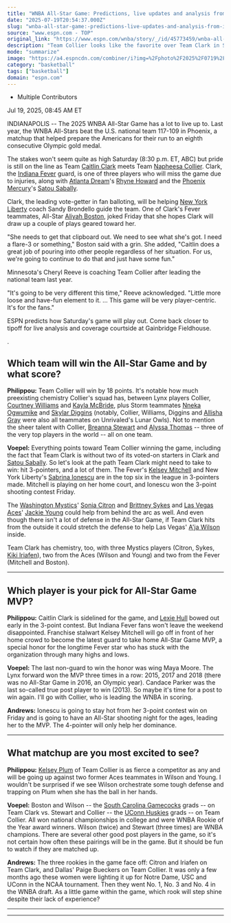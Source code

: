```yaml
---
title: "WNBA All-Star Game: Predictions, live updates and analysis from Indianapolis"
date: "2025-07-19T20:54:37.000Z"
slug: "wnba-all-star-game:-predictions-live-updates-and-analysis-from-indianapolis"
source: "www.espn.com - TOP"
original_link: "https://www.espn.com/wnba/story/_/id/45773459/wnba-all-star-game-2025-predictions-live-updates-results-takeaways-analysis"
description: "Team Collier looks like the favorite over Team Clark in Saturday's WNBA All-Star Game. What are the must-see matchups?"
mode: "summarize"
image: "https://a4.espncdn.com/combiner/i?img=%2Fphoto%2F2025%2F0719%2Fr1520866_1296x729_16%2D9.jpg"
category: "basketball"
tags: ["basketball"]
domain: "espn.com"
---
```

<div id="readability-page-1" class="page"><div><div><ul><li><p>Multiple Contributors</p></li></ul><p><span>Jul 19, 2025, 08:45 AM ET</span></p></div><p>INDIANAPOLIS -- The 2025 WNBA All-Star Game has a lot to live up to. Last year, the WNBA All-Stars beat the U.S. national team 117-109 in Phoenix, a matchup that helped prepare the Americans for their run to an eighth consecutive Olympic gold medal.</p><p>The stakes won't seem quite as high Saturday (8:30 p.m. ET, ABC) but pride is still on the line as Team <a data-player-guid="5ec40e1c-3104-322e-b80f-f358ea26aad4" href="https://www.espn.com/wnba/player/_/id/4433403/caitlin-clark">Caitlin Clark</a> meets Team <a data-player-guid="3050c42f-4845-9e46-c003-1b0adb4c5e14" href="https://www.espn.com/wnba/player/_/id/3917450/napheesa-collier">Napheesa Collier</a>. Clark, the <a data-clubhouse-guid="bfef1bdd-c2d1-310d-dd9f-645b90575da9" href="https://www.espn.com/wnba/team/_/name/ind/indiana-fever">Indiana Fever</a> guard, is one of three players who will miss the game due to injuries, along with <a data-clubhouse-guid="bceea196-4263-d338-17a7-9ae40f3aed3f" href="https://www.espn.com/wnba/team/_/name/atl/atlanta-dream">Atlanta Dream</a>'s <a data-player-guid="940914f8-5293-4fb8-0f4c-7c5436f2c5bd" href="https://www.espn.com/wnba/player/_/id/4398674/rhyne-howard">Rhyne Howard</a> and the <a data-clubhouse-guid="514d18a9-00a8-d52b-dda2-37d707f19bd0" href="https://www.espn.com/wnba/team/_/name/phx/phoenix-mercury">Phoenix Mercury</a>'s <a data-player-guid="d4c403bb-a2c8-ed6b-aeaa-c290d8afea9b" href="https://www.espn.com/wnba/player/_/id/4281929/satou-sabally">Satou Sabally</a>.</p><p>Clark, the leading vote-getter in fan balloting, will be helping <a data-clubhouse-guid="ad8ccde6-59b3-fbe6-2faf-a835fa224ca1" href="https://www.espn.com/wnba/team/_/name/ny/new-york-liberty">New York Liberty</a> coach Sandy Brondello guide the team. One of Clark's Fever teammates, All-Star <a data-player-guid="bcc663d0-9e0f-34d5-8298-d1922f84e7d2" href="https://www.espn.com/wnba/player/_/id/4432831/aliyah-boston">Aliyah Boston</a>, joked Friday that she hopes Clark will draw up a couple of plays geared toward her.</p><p>"She needs to get that clipboard out. We need to see what she's got. I need a flare-3 or something," Boston said with a grin. She added, "Caitlin does a great job of pouring into other people regardless of her situation. For us, we're going to continue to do that and just have some fun."</p><p>Minnesota's Cheryl Reeve is coaching Team Collier after leading the national team last year.</p><p>"It's going to be very different this time," Reeve acknowledged. "Little more loose and have-fun element to it. ... This game will be very player-centric. It's for the fans."</p><p>ESPN predicts how Saturday's game will play out. Come back closer to tipoff for live analysis and coverage courtside at Gainbridge Fieldhouse.</p><p>.</p><h2>Which team will win the All-Star Game and by what score?</h2><p><strong>Philippou:</strong> Team Collier will win by 18 points. It's notable how much preexisting chemistry Collier's squad has, between Lynx players Collier, <a data-player-guid="af31f6fd-c336-4832-e8bc-60604765de83" href="https://www.espn.com/wnba/player/_/id/2987891/courtney-williams">Courtney Williams</a> and <a data-player-guid="d1fad434-2410-9267-1759-f76f7d43929f" href="https://www.espn.com/wnba/player/_/id/2529205/kayla-mcbride">Kayla McBride</a>, plus Storm teammates <a data-player-guid="759b52cb-27bf-059a-9407-ea76a87edb14" href="https://www.espn.com/wnba/player/_/id/1068/nneka-ogwumike">Nneka Ogwumike</a> and <a data-player-guid="535bcd09-56fd-8fc0-4442-a28d787609e0" href="https://www.espn.com/wnba/player/_/id/2491205/skylar-diggins">Skylar Diggins</a> (notably, Collier, Williams, Diggins and <a data-player-guid="42ac782c-1f52-80e6-59ee-eebe51e6c1ec" href="https://www.espn.com/wnba/player/_/id/3058901/allisha-gray">Allisha Gray</a> were also all teammates on Unrivaled's Lunar Owls). Not to mention the sheer talent with Collier, <a href="https://www.espn.com/wnba/player/_/id/2998928/breanna-stewart">Breanna Stewart</a> and <a href="https://www.espn.com/wnba/player/_/id/2529140/alyssa-thomas">Alyssa Thomas</a> -- three of the very top players in the world -- all on one team.</p><p><strong>Voepel:</strong> Everything points toward Team Collier winning the game, including the fact that Team Clark is without two of its voted-on starters in Clark and <a href="https://www.espn.com/wnba/player/_/id/4281929/satou-sabally">Satou Sabally</a>. So let's look at the path Team Clark might need to take to win: hit 3-pointers, and a lot of them. The Fever's <a data-player-guid="65441aab-bd32-abef-f1f9-6a95b381c955" href="https://www.espn.com/wnba/player/_/id/3142191/kelsey-mitchell">Kelsey Mitchell</a> and New York Liberty's <a data-player-guid="3b205f4b-7b5d-0115-3a92-f8f35ff473ed" href="https://www.espn.com/wnba/player/_/id/4066533/sabrina-ionescu">Sabrina Ionescu</a> are in the top six in the league in 3-pointers made. Mitchell is playing on her home court, and Ionescu won the 3-point shooting contest Friday.</p><p>The <a data-clubhouse-guid="39c302ad-d5df-e0d0-33e8-1cffebc5bc75" href="https://www.espn.com/wnba/team/_/name/wsh/washington-mystics">Washington Mystics</a>' <a data-player-guid="40260700-49ec-36b3-8b20-339722b76b02" href="https://www.espn.com/wnba/player/_/id/4433524/sonia-citron">Sonia Citron</a> and <a data-player-guid="b8564ef4-7521-235a-57d1-0262eb11d1fb" href="https://www.espn.com/wnba/player/_/id/2988756/brittney-sykes">Brittney Sykes</a> and <a data-clubhouse-guid="c97eb968-6e82-9785-a302-0bb1a1c1d064" href="https://www.espn.com/wnba/team/_/name/lv/las-vegas-aces">Las Vegas Aces</a>' <a data-player-guid="549665e1-73d4-f906-4670-03961ea95464" href="https://www.espn.com/wnba/player/_/id/4065870/jackie-young">Jackie Young</a> could help from behind the arc as well. And even though there isn't a lot of defense in the All-Star Game, if Team Clark hits from the outside it could stretch the defense to help Las Vegas' <a data-player-guid="9d049a87-30bf-a718-0206-b47ef02f57df" href="https://www.espn.com/wnba/player/_/id/3149391/aja-wilson">A'ja Wilson</a> inside.</p><p>Team Clark has chemistry, too, with three Mystics players (Citron, Sykes, <a data-player-guid="8c14caa5-a9c7-3508-aca8-567930a6d9b7" href="https://www.espn.com/wnba/player/_/id/4898384/kiki-iriafen">Kiki Iriafen</a>), two from the Aces (Wilson and Young) and two from the Fever (Mitchell and Boston).</p><hr><h2>Which player is your pick for All-Star Game MVP?</h2><p><strong>Philippou:</strong> Caitlin Clark is sidelined for the game, and <a data-player-guid="a27d443a-9d18-a215-5e1d-d4090cd1358d" href="https://www.espn.com/wnba/player/_/id/4398829/lexie-hull">Lexie Hull</a> bowed out early in the 3-point contest. But Indiana Fever fans won't leave the weekend disappointed. Franchise stalwart Kelsey Mitchell will go off in front of her home crowd to become the latest guard to take home All-Star Game MVP, a special honor for the longtime Fever star who has stuck with the organization through many highs and lows.</p><p><strong>Voepel:</strong> The last non-guard to win the honor was wing Maya Moore. The Lynx forward won the MVP three times in a row: 2015, 2017 and 2018 (there was no All-Star Game in 2016, an Olympic year). Candace Parker was the last so-called true post player to win (2013). So maybe it's time for a post to win again. I'll go with Collier, who is leading the WNBA in scoring.</p><p><strong>Andrews:</strong> Ionescu is going to stay hot from her 3-point contest win on Friday and is going to have an All-Star shooting night for the ages, leading her to the MVP. The 4-pointer will only help her dominance.</p><hr><h2>What matchup are you most excited to see?</h2><p><strong>Philippou:</strong> <a data-player-guid="2e8112d2-f7f5-33dd-0ab1-7a41c4134037" href="https://www.espn.com/wnba/player/_/id/3065570/kelsey-plum">Kelsey Plum</a> of Team Collier is as fierce a competitor as any and will be going up against two former Aces teammates in Wilson and Young. I wouldn't be surprised if we see Wilson orchestrate some tough defense and trapping on Plum when she has the ball in her hands.</p><p><strong>Voepel:</strong> Boston and Wilson -- the <a data-clubhouse-guid="f136e3f6-bfeb-c813-7b33-9e873ff1eda1" href="https://www.espn.com/womens-college-basketball/team/_/id/2579/south-carolina-gamecocks">South Carolina Gamecocks</a> grads -- on Team Clark vs. Stewart and Collier -- the <a data-clubhouse-guid="179cc0cf-4aff-5dd9-80cb-c4bbf21c5442" href="https://www.espn.com/womens-college-basketball/team/_/id/41/uconn-huskies">UConn Huskies</a> grads -- on Team Collier. All won national championships in college and were WNBA Rookie of the Year award winners. Wilson (twice) and Stewart (three times) are WNBA champions. There are several other good post players in the game, so it's not certain how often these pairings will be in the game. But it should be fun to watch if they are matched up.</p><p><strong>Andrews:</strong> The three rookies in the game face off: Citron and Iriafen on Team Clark, and Dallas' Paige Bueckers on Team Collier. It was only a few months ago these women were lighting it up for Notre Dame, USC and UConn in the NCAA tournament. Then they went No. 1, No. 3 and No. 4 in the WNBA draft. As a little game within the game, which rook will step shine despite their lack of experience?</p><hr><hr>
</div></div>